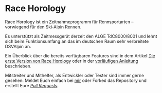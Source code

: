 # Race Horology

Race Horology ist ein Zeitnahmeprogramm für Rennsportarten – vorwiegend für den Ski-Alpin Rennen.

Es unterstützt als Zeitmessgerät derzeit den ALGE TdC8000/8001 und lehnt sich beim Funktionsumfang an das im deutschen Raum sehr verbreitete DSVAlpin an.

Ein Überblick über die bereits verfügbaren Features sind in dem Artikel [Die erste Version von Race Horology](http://race-horology.com/2020/01/22/die-erste-version-von-race-horology/) oder in der [vorläufigen Anleitung](http://race-horology.com/wp-content/uploads/2020/02/Race-Horology-Anleitung.pdf) beschrieben.

Mitstreiter und Mithelfer, als Entwickler oder Tester sind immer gerne gesehen. Meldet Euch einfach bei [mir](http://race-horology.com/impressum/) oder Forked das Repository und erstellt Eure *[Pull Requests](https://guides.github.com/activities/forking/)*.

